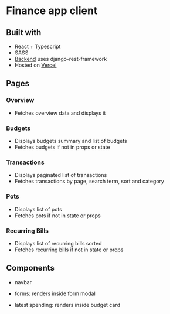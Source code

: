 # Finance app client

## Built with

 - React + Typescript
 - SASS
 - [Backend](https://github.com/MauritzLM/financeapp) uses django-rest-framework
 - Hosted on [Vercel](https://vercel.com/) 

## Pages
  
### Overview
  
  - Fetches overview data and displays it

### Budgets
  
  - Displays budgets summary and list of budgets
  - Fetches budgets if not in props or state

### Transactions
  
  - Displays paginated list of transactions
  - Fetches transactions by page, search term, sort and category

### Pots
  
  - Displays list of pots
  - Fetches pots if not in state or props

### Recurring Bills

  - Displays list of recurring bills sorted
  - Fetches recurring bills if not in state or props

## Components
  
  - navbar

  - forms: renders inside form modal

  - latest spending: renders inside budget card  
